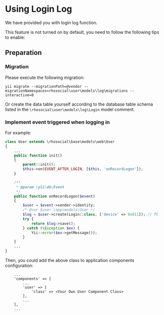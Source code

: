 # Using Login Log

We have provided you with login log function.

This feature is not turned on by default, you need to follow the following tips to enable:

## Preparation

### Migration

Please execute the following migration:
```
yii migrate --migrationPath=@vendor --migrationNamespaces=rhosocial\user\models\log\migrations --interactive=0
```

Or create the data table yourself according to the database table schema listed in the `\rhosocial\user\models\log\Login` model comment.

### Implement event triggered when logging in

For example:

```php
class User extends \rhosocial\base\models\web\User
{
    ...
    public function init()
    {
        parent::init();
        $this->on(EVENT_AFTER_LOGIN, [$this, 'onRecordLogon']);
    }

    /**
     * @param \yii\db\Event
     */
    public function onRecordLogon($event)
    {
        $user = $event->sender->identity;
        /* @var $user \app\models\User */
        $log = $user->create(Login::class, ['device' => 0x011]); // PC (Windows, Browser)
        try {
            return $log->save();
        } catch (\Exception $ex) {
            Yii::error($ex->getMessage());
        }
    }
    ...
}
```

Then, you could add the above class to application components configuration:

```
    ...
    'components' => [
        ...
        'user' => [
            'class' => <Your Own User Component Class>
        ],
        ...
    ],
    ...
```